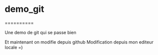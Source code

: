 # demo_git
==========

Une demo de git qui se passe bien

Et maintenant on modifie depuis github
Modification depuis mon editeur locale =)